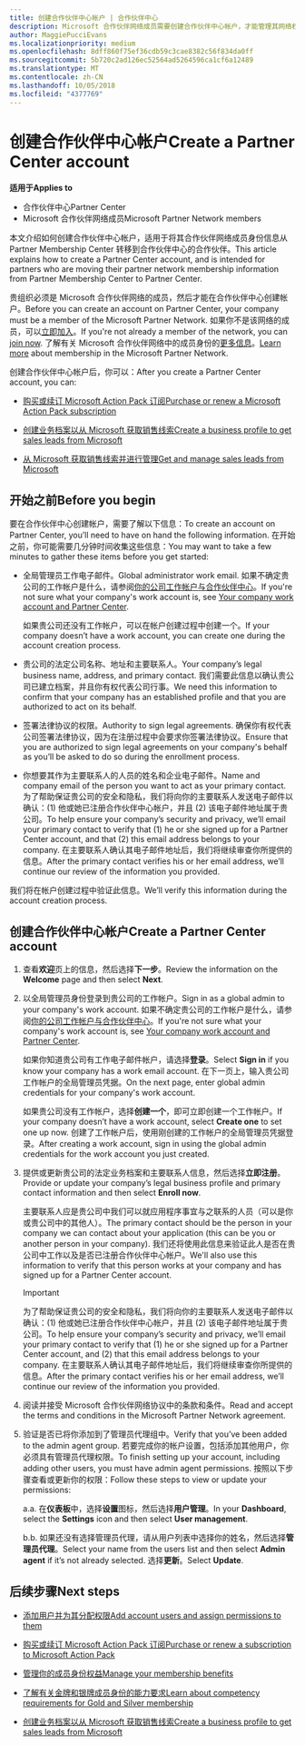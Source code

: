 ```yaml
---
title: 创建合作伙伴中心帐户 | 合作伙伴中心
description: Microsoft 合作伙伴网络成员需要创建合作伙伴中心帐户，才能管理其网络权益和能力，以及创建业务档案。
author: MaggiePucciEvans
ms.localizationpriority: medium
ms.openlocfilehash: 8dff860f75ef36cdb59c3cae8382c56f834da0ff
ms.sourcegitcommit: 5b720c2ad126ec52564ad5264596ca1cf6a12489
ms.translationtype: MT
ms.contentlocale: zh-CN
ms.lasthandoff: 10/05/2018
ms.locfileid: "4377769"
---
```

# <a name="create-a-partner-center-account"></a><span data-ttu-id="d54ff-103">创建合作伙伴中心帐户</span><span class="sxs-lookup"><span data-stu-id="d54ff-103">Create a Partner Center account</span></span>

**<span data-ttu-id="d54ff-104">适用于</span><span class="sxs-lookup"><span data-stu-id="d54ff-104">Applies to</span></span>**

-   <span data-ttu-id="d54ff-105">合作伙伴中心</span><span class="sxs-lookup"><span data-stu-id="d54ff-105">Partner Center</span></span>
-   <span data-ttu-id="d54ff-106">Microsoft 合作伙伴网络成员</span><span class="sxs-lookup"><span data-stu-id="d54ff-106">Microsoft Partner Network members</span></span>


<span data-ttu-id="d54ff-107">本文介绍如何创建合作伙伴中心帐户，适用于将其合作伙伴网络成员身份信息从 Partner Membership Center 转移到合作伙伴中心的合作伙伴。</span><span class="sxs-lookup"><span data-stu-id="d54ff-107">This article explains how to create a Partner Center account, and is intended for partners who are moving their partner network membership information from Partner Membership Center to Partner Center.</span></span> 

<span data-ttu-id="d54ff-108">贵组织必须是 Microsoft 合作伙伴网络的成员，然后才能在合作伙伴中心创建帐户。</span><span class="sxs-lookup"><span data-stu-id="d54ff-108">Before you can create an account on Partner Center, your company must be a member of the Microsoft Partner Network.</span></span> <span data-ttu-id="d54ff-109">如果你不是该网络的成员，可以[立即加入](https://partners.microsoft.com/PartnerProgram/simplifiedenrollment.aspx)。</span><span class="sxs-lookup"><span data-stu-id="d54ff-109">If you're not already a member of the network, you can [join now](https://partners.microsoft.com/PartnerProgram/simplifiedenrollment.aspx).</span></span>  <span data-ttu-id="d54ff-110">了解有关 Microsoft 合作伙伴网络中的成员身份的[更多信息](https://partner.microsoft.com/membership)。</span><span class="sxs-lookup"><span data-stu-id="d54ff-110">[Learn more](https://partner.microsoft.com/membership) about membership in the Microsoft Partner Network.</span></span>  

<span data-ttu-id="d54ff-111">创建合作伙伴中心帐户后，你可以：</span><span class="sxs-lookup"><span data-stu-id="d54ff-111">After you create a Partner Center account, you can:</span></span>

-   [<span data-ttu-id="d54ff-112">购买或续订 Microsoft Action Pack 订阅</span><span class="sxs-lookup"><span data-stu-id="d54ff-112">Purchase or renew a Microsoft Action Pack subscription</span></span>](mpn-get-action-pack.md)

-   [<span data-ttu-id="d54ff-113">创建业务档案以从 Microsoft 获取销售线索</span><span class="sxs-lookup"><span data-stu-id="d54ff-113">Create a business profile to get sales leads from Microsoft</span></span>](create-a-marketing-profile.md)

-   [<span data-ttu-id="d54ff-114">从 Microsoft 获取销售线索并进行管理</span><span class="sxs-lookup"><span data-stu-id="d54ff-114">Get and manage sales leads from Microsoft</span></span>](responding-to-referrals.md)

## <a name="before-you-begin"></a><span data-ttu-id="d54ff-115">开始之前</span><span class="sxs-lookup"><span data-stu-id="d54ff-115">Before you begin</span></span>

<span data-ttu-id="d54ff-116">要在合作伙伴中心创建帐户，需要了解以下信息：</span><span class="sxs-lookup"><span data-stu-id="d54ff-116">To create an account on Partner Center, you’ll need to have on hand the following information.</span></span> <span data-ttu-id="d54ff-117">在开始之前，你可能需要几分钟时间收集这些信息：</span><span class="sxs-lookup"><span data-stu-id="d54ff-117">You may want to take a few minutes to gather these items before you get started:</span></span>

-   <span data-ttu-id="d54ff-118">全局管理员工作电子邮件。</span><span class="sxs-lookup"><span data-stu-id="d54ff-118">Global administrator work email.</span></span> <span data-ttu-id="d54ff-119">如果不确定贵公司的工作帐户是什么，请参阅[你的公司工作帐户与合作伙伴中心](azure-active-directory-tenants-and-partner-center.md)。</span><span class="sxs-lookup"><span data-stu-id="d54ff-119">If you're not sure what your company's work account is, see [Your company work account and Partner Center](azure-active-directory-tenants-and-partner-center.md).</span></span>

    <span data-ttu-id="d54ff-120">如果贵公司还没有工作帐户，可以在帐户创建过程中创建一个。</span><span class="sxs-lookup"><span data-stu-id="d54ff-120">If your company doesn’t have a work account, you can create one during the account creation process.</span></span> 

-   <span data-ttu-id="d54ff-121">贵公司的法定公司名称、地址和主要联系人。</span><span class="sxs-lookup"><span data-stu-id="d54ff-121">Your company’s legal business name, address, and primary contact.</span></span> <span data-ttu-id="d54ff-122">我们需要此信息以确认贵公司已建立档案，并且你有权代表公司行事。</span><span class="sxs-lookup"><span data-stu-id="d54ff-122">We need this information to confirm that your company has an established profile and that you are authorized to act on its behalf.</span></span> 

-   <span data-ttu-id="d54ff-123">签署法律协议的权限。</span><span class="sxs-lookup"><span data-stu-id="d54ff-123">Authority to sign legal agreements.</span></span> <span data-ttu-id="d54ff-124">确保你有权代表公司签署法律协议，因为在注册过程中会要求你签署法律协议。</span><span class="sxs-lookup"><span data-stu-id="d54ff-124">Ensure that you are authorized to sign legal agreements on your company's behalf as you’ll be asked to do so during the enrollment process.</span></span>

-   <span data-ttu-id="d54ff-125">你想要其作为主要联系人的人员的姓名和企业电子邮件。</span><span class="sxs-lookup"><span data-stu-id="d54ff-125">Name and company email of the person you want to act as your primary contact.</span></span> <span data-ttu-id="d54ff-126">为了帮助保证贵公司的安全和隐私，我们将向你的主要联系人发送电子邮件以确认：(1) 他或她已注册合作伙伴中心帐户，并且 (2) 该电子邮件地址属于贵公司。</span><span class="sxs-lookup"><span data-stu-id="d54ff-126">To help ensure your company’s security and privacy, we’ll email your primary contact to verify that (1) he or she signed up for a Partner Center account, and that (2) this email address belongs to your company.</span></span> <span data-ttu-id="d54ff-127">在主要联系人确认其电子邮件地址后，我们将继续审查你所提供的信息。</span><span class="sxs-lookup"><span data-stu-id="d54ff-127">After the primary contact verifies his or her email address, we’ll continue our review of the information you provided.</span></span>

<span data-ttu-id="d54ff-128">我们将在帐户创建过程中验证此信息。</span><span class="sxs-lookup"><span data-stu-id="d54ff-128">We’ll verify this information during the account creation process.</span></span> 
 
## <a name="create-a-partner-center-account"></a><span data-ttu-id="d54ff-129">创建合作伙伴中心帐户</span><span class="sxs-lookup"><span data-stu-id="d54ff-129">Create a Partner Center account</span></span>

1.  <span data-ttu-id="d54ff-130">查看**欢迎**页上的信息，然后选择**下一步**。</span><span class="sxs-lookup"><span data-stu-id="d54ff-130">Review the information on the **Welcome** page and then select **Next**.</span></span>

2.  <span data-ttu-id="d54ff-131">以全局管理员身份登录到贵公司的工作帐户。</span><span class="sxs-lookup"><span data-stu-id="d54ff-131">Sign in as a global admin to your company's work account.</span></span> <span data-ttu-id="d54ff-132">如果不确定贵公司的工作帐户是什么，请参阅[你的公司工作帐户与合作伙伴中心](azure-active-directory-tenants-and-partner-center.md)。</span><span class="sxs-lookup"><span data-stu-id="d54ff-132">If you're not sure what your company's work account is, see [Your company work account and Partner Center](azure-active-directory-tenants-and-partner-center.md).</span></span>

    <span data-ttu-id="d54ff-133">如果你知道贵公司有工作电子邮件帐户，请选择**登录**。</span><span class="sxs-lookup"><span data-stu-id="d54ff-133">Select **Sign in** if you know your company has a work email account.</span></span> <span data-ttu-id="d54ff-134">在下一页上，输入贵公司工作帐户的全局管理员凭据。</span><span class="sxs-lookup"><span data-stu-id="d54ff-134">On the next page, enter global admin credentials for your company's work account.</span></span> 

    <span data-ttu-id="d54ff-135">如果贵公司没有工作帐户，选择**创建一个**，即可立即创建一个工作帐户。</span><span class="sxs-lookup"><span data-stu-id="d54ff-135">If your company doesn’t have a work account, select **Create one** to set one up now.</span></span> <span data-ttu-id="d54ff-136">创建了工作帐户后，使用刚创建的工作帐户的全局管理员凭据登录。</span><span class="sxs-lookup"><span data-stu-id="d54ff-136">After creating a work account, sign in using the global admin credentials for the work account you just created.</span></span>

3.  <span data-ttu-id="d54ff-137">提供或更新贵公司的法定业务档案和主要联系人信息，然后选择**立即注册**。</span><span class="sxs-lookup"><span data-stu-id="d54ff-137">Provide or update your company’s legal business profile and primary contact information and then select **Enroll now**.</span></span> 

    <span data-ttu-id="d54ff-138">主要联系人应是贵公司中我们可以就应用程序事宜与之联系的人员（可以是你或贵公司中的其他人）。</span><span class="sxs-lookup"><span data-stu-id="d54ff-138">The primary contact should be the person in your company we can contact about your application (this can be you or another person in your company).</span></span> <span data-ttu-id="d54ff-139">我们还将使用此信息来验证此人是否在贵公司中工作以及是否已注册合作伙伴中心帐户。</span><span class="sxs-lookup"><span data-stu-id="d54ff-139">We'll also use this information to verify that this person works at your company and has signed up for a Partner Center account.</span></span>

    > [!IMPORTANT]  
    > <span data-ttu-id="d54ff-140">为了帮助保证贵公司的安全和隐私，我们将向你的主要联系人发送电子邮件以确认：(1) 他或她已注册合作伙伴中心帐户，并且 (2) 该电子邮件地址属于贵公司。</span><span class="sxs-lookup"><span data-stu-id="d54ff-140">To help ensure your company’s security and privacy, we’ll email your primary contact to verify that (1) he or she signed up for a Partner Center account, and (2) that this email address belongs to your company.</span></span> <span data-ttu-id="d54ff-141">在主要联系人确认其电子邮件地址后，我们将继续审查你所提供的信息。</span><span class="sxs-lookup"><span data-stu-id="d54ff-141">After the primary contact verifies his or her email address, we’ll continue our review of the information you provided.</span></span>

4.  <span data-ttu-id="d54ff-142">阅读并接受 Microsoft 合作伙伴网络协议中的条款和条件。</span><span class="sxs-lookup"><span data-stu-id="d54ff-142">Read and accept the terms and conditions in the Microsoft Partner Network agreement.</span></span> 

5.  <span data-ttu-id="d54ff-143">验证是否已将你添加到了管理员代理组中。</span><span class="sxs-lookup"><span data-stu-id="d54ff-143">Verify that you’ve been added to the admin agent group.</span></span> <span data-ttu-id="d54ff-144">若要完成你的帐户设置，包括添加其他用户，你必须具有管理员代理权限。</span><span class="sxs-lookup"><span data-stu-id="d54ff-144">To finish setting up your account, including adding other users, you must have admin agent permissions.</span></span> <span data-ttu-id="d54ff-145">按照以下步骤查看或更新你的权限：</span><span class="sxs-lookup"><span data-stu-id="d54ff-145">Follow these steps to view or update your permissions:</span></span>

    <span data-ttu-id="d54ff-146">a.</span><span class="sxs-lookup"><span data-stu-id="d54ff-146">a.</span></span> <span data-ttu-id="d54ff-147">在**仪表板**中，选择**设置**图标，然后选择**用户管理**。</span><span class="sxs-lookup"><span data-stu-id="d54ff-147">In your **Dashboard**, select the **Settings** icon and then select **User management**.</span></span>  

    <span data-ttu-id="d54ff-148">b.</span><span class="sxs-lookup"><span data-stu-id="d54ff-148">b.</span></span> <span data-ttu-id="d54ff-149">如果还没有选择管理员代理，请从用户列表中选择你的姓名，然后选择**管理员代理**。</span><span class="sxs-lookup"><span data-stu-id="d54ff-149">Select your name from the users list and then select **Admin agent** if it’s not already selected.</span></span> <span data-ttu-id="d54ff-150">选择**更新**。</span><span class="sxs-lookup"><span data-stu-id="d54ff-150">Select **Update**.</span></span>  

## <a name="next-steps"></a><span data-ttu-id="d54ff-151">后续步骤</span><span class="sxs-lookup"><span data-stu-id="d54ff-151">Next steps</span></span>

-   [<span data-ttu-id="d54ff-152">添加用户并为其分配权限</span><span class="sxs-lookup"><span data-stu-id="d54ff-152">Add account users and assign permissions to them</span></span>](create-user-accounts-and-set-permissions.md)

-   [<span data-ttu-id="d54ff-153">购买或续订 Microsoft Action Pack 订阅</span><span class="sxs-lookup"><span data-stu-id="d54ff-153">Purchase or renew a subscription to Microsoft Action Pack</span></span>](mpn-get-action-pack.md)

-   [<span data-ttu-id="d54ff-154">管理你的成员身份权益</span><span class="sxs-lookup"><span data-stu-id="d54ff-154">Manage your membership benefits</span></span>](manage-your-partner-network-benefits.md)

-   [<span data-ttu-id="d54ff-155">了解有关金牌和银牌成员身份的能力要求</span><span class="sxs-lookup"><span data-stu-id="d54ff-155">Learn about competency requirements for Gold and Silver membership</span></span>](https://partner.microsoft.com/membership/competencies)

-   [<span data-ttu-id="d54ff-156">创建业务档案以从 Microsoft 获取销售线索</span><span class="sxs-lookup"><span data-stu-id="d54ff-156">Create a business profile to get sales leads from Microsoft</span></span>](create-a-marketing-profile.md)